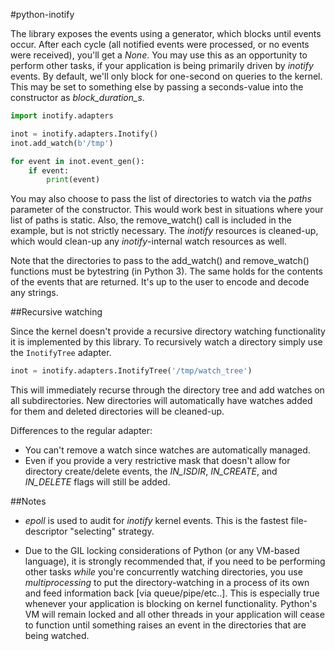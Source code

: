 #python-inotify

The library exposes the events using a generator, which blocks until events occur.
After each cycle (all notified events were processed, or no events were received), you'll get a *None*. You may use this as an opportunity to perform other tasks, if your application is being primarily driven by *inotify* events. By default, we'll only block for one-second on queries to the kernel. This may be set to something else by passing a seconds-value into the constructor as *block_duration_s*.

```python
import inotify.adapters

inot = inotify.adapters.Inotify()
inot.add_watch(b'/tmp')

for event in inot.event_gen():
	if event:
		print(event)
```

You may also choose to pass the list of directories to watch via the *paths* parameter of the constructor. This would work best in situations where your list of paths is static. Also, the remove_watch() call is included in the example, but is not strictly necessary. The *inotify* resources is cleaned-up, which would clean-up any *inotify*-internal watch resources as well.

Note that the directories to pass to the add_watch() and remove_watch() functions must be bytestring (in Python 3).  The same holds for the contents of the events that are returned.  It's up to the user to encode and decode any strings.

##Recursive watching

Since the kernel doesn't provide a recursive directory watching functionality it is implemented
by this library. To recursively watch a directory simply use the `InotifyTree` adapter.

```python
inot = inotify.adapters.InotifyTree('/tmp/watch_tree')
```

This will immediately recurse through the directory tree and add watches on all subdirectories. New directories will automatically have watches added for them and deleted directories will be cleaned-up.

Differences to the regular adapter:

- You can't remove a watch since watches are automatically managed.
- Even if you provide a very restrictive mask that doesn't allow for directory create/delete events, the *IN_ISDIR*, *IN_CREATE*, and *IN_DELETE* flags will still be added.

##Notes

- *epoll* is used to audit for *inotify* kernel events. This is the fastest file-descriptor "selecting" strategy.

- Due to the GIL locking considerations of Python (or any VM-based language), it is strongly recommended that, if you need to be performing other tasks *while* you're concurrently watching directories, you use *multiprocessing* to put the directory-watching in a process of its own and feed information back [via queue/pipe/etc..]. This is especially true whenever your application is blocking on kernel functionality. Python's VM will remain locked and all other threads in your application will cease to function until something raises an event in the directories that are being watched.
